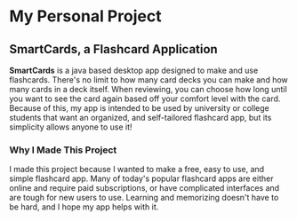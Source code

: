 # My Personal Project

## SmartCards, a Flashcard Application

**SmartCards** is a java based desktop app designed to make and use flashcards. There's no limit
to how many card decks you can make and how many cards in a deck itself. When reviewing, you can 
choose how long until you want to see the card again based off your comfort level with the card. 
Because of this, my app is intended to be used by university or college students that want an 
organized, and self-tailored flashcard app, but its simplicity allows anyone to use it! 

### Why I Made This Project ###
I made this project because I wanted to make a free, easy to use, and simple flashcard app. Many 
of today's popular flashcard apps are either online and require paid subscriptions, or have 
complicated interfaces and are tough for new users to use. Learning and memorizing doesn't have to
be hard, and I hope my app helps with it.
